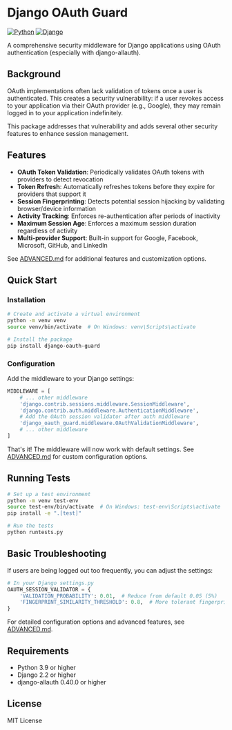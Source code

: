 # Django OAuth Guard

[![Python](https://img.shields.io/badge/python-3.9%20%7C%203.10%20%7C%203.11%20%7C%203.12-blue)](https://www.python.org)
[![Django](https://img.shields.io/badge/django-2.2%20%7C%203.x%20%7C%204.x-green)](https://www.djangoproject.com)

A comprehensive security middleware for Django applications using OAuth authentication (especially with django-allauth).

## Background

OAuth implementations often lack validation of tokens once a user is authenticated. This creates a security vulnerability: if a user revokes access to your application via their OAuth provider (e.g., Google), they may remain logged in to your application indefinitely.

This package addresses that vulnerability and adds several other security features to enhance session management.

## Features

- **OAuth Token Validation**: Periodically validates OAuth tokens with providers to detect revocation
- **Token Refresh**: Automatically refreshes tokens before they expire for providers that support it
- **Session Fingerprinting**: Detects potential session hijacking by validating browser/device information
- **Activity Tracking**: Enforces re-authentication after periods of inactivity
- **Maximum Session Age**: Enforces a maximum session duration regardless of activity
- **Multi-provider Support**: Built-in support for Google, Facebook, Microsoft, GitHub, and LinkedIn

See [ADVANCED.md](ADVANCED.md) for additional features and customization options.

## Quick Start

### Installation

```bash
# Create and activate a virtual environment
python -m venv venv
source venv/bin/activate  # On Windows: venv\Scripts\activate

# Install the package
pip install django-oauth-guard
```

### Configuration

Add the middleware to your Django settings:

```python
MIDDLEWARE = [
    # ... other middleware
    'django.contrib.sessions.middleware.SessionMiddleware',
    'django.contrib.auth.middleware.AuthenticationMiddleware',
    # Add the OAuth session validator after auth middleware
    'django_oauth_guard.middleware.OAuthValidationMiddleware',
    # ... other middleware
]
```

That's it! The middleware will now work with default settings. See [ADVANCED.md](ADVANCED.md) for custom configuration options.

## Running Tests

```bash
# Set up a test environment
python -m venv test-env
source test-env/bin/activate  # On Windows: test-env\Scripts\activate
pip install -e ".[test]"

# Run the tests
python runtests.py
```

## Basic Troubleshooting

If users are being logged out too frequently, you can adjust the settings:

```python
# In your Django settings.py
OAUTH_SESSION_VALIDATOR = {
    'VALIDATION_PROBABILITY': 0.01,  # Reduce from default 0.05 (5%)
    'FINGERPRINT_SIMILARITY_THRESHOLD': 0.8,  # More tolerant fingerprinting
}
```

For detailed configuration options and advanced features, see [ADVANCED.md](ADVANCED.md).

## Requirements

- Python 3.9 or higher
- Django 2.2 or higher
- django-allauth 0.40.0 or higher

## License

MIT License